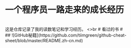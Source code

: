 一个程序员一路走来的成长经历
===
<br>
这是仓库记录了我的读数笔记和学习经历。
<>br
# 看过的书 #
<br>
## ![GitHub秘籍](https://github.com/tiimgreen/github-cheat-sheet/blob/master/README.zh-cn.md)
